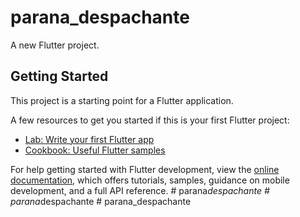 # parana_despachante

A new Flutter project.

## Getting Started

This project is a starting point for a Flutter application.

A few resources to get you started if this is your first Flutter project:

- [Lab: Write your first Flutter app](https://docs.flutter.dev/get-started/codelab)
- [Cookbook: Useful Flutter samples](https://docs.flutter.dev/cookbook)

For help getting started with Flutter development, view the
[online documentation](https://docs.flutter.dev/), which offers tutorials,
samples, guidance on mobile development, and a full API reference.
#   p a r a n a _ d e s p a c h a n t e  
 #   p a r a n a _ d e s p a c h a n t e  
 #   p a r a n a _ d e s p a c h a n t e  
 